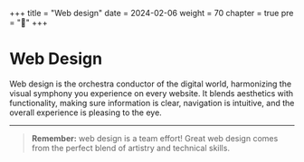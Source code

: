 +++
title = "Web design"
date = 2024-02-06
weight = 70
chapter = true
pre = "<b>📒</b>"
+++

# Web Design

Web design is the orchestra conductor of the digital world, harmonizing the visual symphony you experience on every website. It blends aesthetics with functionality, making sure information is clear, navigation is intuitive, and the overall experience is pleasing to the eye. 

---

>**Remember:** web design is a team effort! Great web design comes from the perfect blend of artistry and technical skills. 
